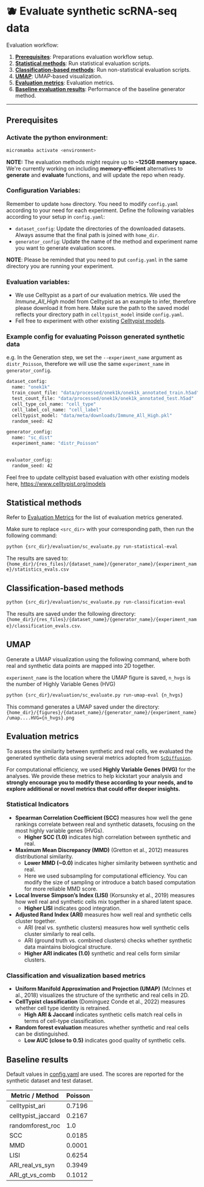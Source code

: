 # :blueberries: Evaluate synthetic scRNA-seq data

Evaluation workflow:

1. [**Prerequisites**](#prerequisites): Preparations evaluation workflow setup.
2. [**Statistical methods**](#statistical-methods): Run statistical evaluation scripts.
3. [**Classification-based methods**](#classification-based-methods): Run non-statistical evaluation scripts. 
4. [**UMAP**](#umap): UMAP-based visualization. 
5. [**Evaluation metrics**](#evaluation-metrics): Evaluation metrics. 
6. [**Baseline evaluation results**](#baseline-results): Performance of the baseline generator method. 

---

## Prerequisites

### **Activate the python environment**: 

```bash
micromamba activate <environment>
```

**NOTE:** The evaluation methods might require up to **~125GB memory space.** We're currently working on including **memory-efficient** alternatives to **generate** and **evaluate** functions, and will update the repo when ready. 

<!--### **Ensure the following directories exist**:
The other configurations can stay depending on your preferences. 
   - `res_files`: Directory for storing evaluation metric scores in a CSV file.
   - `figures`: Directory for saving UMAP plots.
  - `mia_files`: Directory to store membership inference attack scores. Please refer to [Red Team homepage](/experiments/track_i/red_team/README.md) if you want to test this out. -->
 

### **Configuration Variables**:
Remember to update `home` directory. You need to modify `config.yaml` according to your need for each experiment. Define the following variables according to your setup in `config.yaml`:
   - `dataset_config`: Update the directories of the downloaded datasets. Always assume that the final path is joined with `home_dir`. 
   - `generator_config`: Update the name of the method and experiment name you want to generate evaluation scores. 

**NOTE**: Please be reminded that you need to put `config.yaml` in the same directory you are running your experiment. 

### **Evaluation variables**:

  - We use Celltypist as a part of our evaluation metrics. We used the *Immune_All_High* model from Celltypist as an example to infer, therefore please download it from here. Make sure the path to the saved model reflects your directory path in `celltypist_model` inside  `config.yaml`. 
  - Fell free  to experiment with other existing [Celltypist models](https://www.celltypist.org/models). 


### Example config for evaluating Poisson generated synthetic data

e.g. In the Generation step, we set the `--experiment_name` argument as `distr_Poisson`, therefore we will use the same `experiment_name` in `generator_config`.  

```bash
dataset_config:
  name: "onek1k"
  train_count_file: "data/processed/onek1k/onek1k_annotated_train.h5ad" 
  test_count_file: "data/processed/onek1k/onek1k_annotated_test.h5ad" 
  cell_type_col_name: "cell_type" 
  cell_label_col_name: "cell_label"
  celltypist_model: "data/meta/downloads/Immune_All_High.pkl"
  random_seed: 42

generator_config:
  name: "sc_dist"
  experiment_name: "distr_Poisson"
    

evaluator_config:   
  random_seed: 42
```

Feel free to update celltypist based evaluation with other existing models here, https://www.celltypist.org/models 

## Statistical methods
Refer to [Evaluation Metrics](#evaluation-metrics) for the list of evaluation metrics generated. 

Make sure to replace `<src_dir>`  with your corresponding path, then run the following command:

```bash
python {src_dir}/evaluation/sc_evaluate.py run-statistical-eval     
```

The results are saved to: ``{home_dir}/{res_files}/{dataset_name}/{generator_name}/{experiment_name}/statistics_evals.csv``


## Classification-based methods

```bash
python {src_dir}/evaluation/sc_evaluate.py run-classification-eval   
```

The results are saved under the following directory: `{home_dir}/{res_files}/{dataset_name}/{generator_name}/{experiment_name}/classification_evals.csv`. 


## UMAP

Generate a UMAP visualization using the following command, where both real and synthetic data points are mapped into 2D together. 

`experiment_name` is the location where the UMAP figure is saved, 
`n_hvgs` is the number of Highly Variable Genes (HVG)

```bash
python {src_dir}/evaluation/sc_evaluate.py run-umap-eval {n_hvgs}
```

This command generates a UMAP saved under the directory:
``{home_dir}/{figures}/{dataset_name}/{generator_name}/{experiment_name}/umap....HVG={n_hvgs}.png``



## Evaluation metrics 

To assess the similarity between synthetic and real cells, we evaluated the generated synthetic data using several metrics adopted from [`ScDiffusion`](https://github.com/EperLuo/scDiffusion/tree/main). 

For computational efficiency, we used **Highly Variable Genes (HVG)** for the analyses. We provide these metrics to help kickstart your analysis and **strongly encourage you to modify these according to your needs, and to explore additional or novel metrics that could offer deeper insights.** 

### Statistical Indicators
- **Spearman Correlation Coefficient (SCC)** measures how well the gene rankings correlate between real and synthetic datasets, focusing on the most highly variable genes (HVGs). 
  - **Higher SCC (1.0)** indicates high correlation between synthetic and real. 
- **Maximum Mean Discrepancy (MMD)** (Gretton et al., 2012) measures distributional similarity. 
  - **Lower MMD (~0.0)** indicates higher similarity between synthetic and real. 
  - Here we used subsampling for computational efficiency. You can modify the size of sampling or introduce a batch based computation for more reliable MMD score. 
- **Local Inverse Simpson’s Index (LISI)** (Korsunsky et al., 2019) measures how well real and synthetic cells mix together in a shared latent space. 
  - **Higher LISI** indicates good integration. 
- **Adjusted Rand Index (ARI)** measures how well real and synthetic cells cluster together. 
  - ARI (real vs. synthetic clusters) measures how well synthetic cells cluster similarly to real cells.
  - ARI (ground truth vs. combined clusters) checks whether synthetic data maintains biological structure.
  - **Higher ARI indicates (1.0)** synthetic and real cells form similar clusters. 


### Classification and visualization based metrics 
- **Uniform Manifold Approximation and Projection (UMAP)** (McInnes et al., 2018) visualizes the structure of the synthetic and real cells in 2D. 
- **CellTypist classification** (Dominguez Conde et al., 2022) measures whether cell type identity is retrained. 
  - **High ARI & Jaccard** indicates synthetic cells match real cells in terms of cell-type classification.
- **Random forest evaluation** measures whether synthetic and real cells can be distinguished. 
  - **Low AUC (close to 0.5)** indicates good quality of synthetic cells. 



## Baseline results

Default values in [config.yaml](/experiments/track_ii/1_generation/config.yaml) are used. The scores are reported for the synthetic dataset and test dataset. 


| Metric / Method            | Poisson      | 
|----------------------------|--------------|
| celltypist_ari             | 0.7196       | 
| celltypist_jaccard         | 0.2167       | 
| randomforest_roc           | 1.0          | 
| SCC                        | 0.0185       | 
| MMD                        | 0.0001       | 
| LISI                       | 0.6254       | 
| ARI_real_vs_syn            | 0.3949       | 
| ARI_gt_vs_comb             | 0.1012       | 






